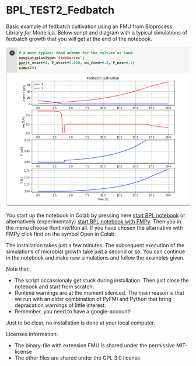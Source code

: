 # BPL_TEST2_Fedbatch

Basic example of fedbatch cultivation using an FMU from Bioprocess Library *for* Modelica. Below script and diagram with a typical simulations of fedbatch growth that you will get at the end of the notebook.

![](Fig1_BPL_TEST2_Fedbatch_nominal.png)

You start up the notebook in Colab by pressing here
[start BPL notebook](https://colab.research.google.com/github/janpeter19/BPL_TEST2_Fedbatch/blob/main/BPL_TEST2_Fedbatch_colab_me.ipynb)
or alternatively (experimentally)
[start BPL notebook with FMPy](https://github.com/janpeter19/BPL_TEST2_Fedbatch/blob/main/BPL_TEST2_Fedbatch_fmpy_colab.ipynb).
Then you in the menu choose Runtime/Run all. If you have chosen the altarnative with FMPy click first on the symbol Open in Colab.

The installation takes just a few minutes. The subsequent execution of the simulations of microbial growth take just a second or so. You can continue in the notebook and make new simulations and follow the examples given.

Note that:
* The script occassionaly get stuck during installation. Then just close the notebook and start from scratch.
* Runtime warnings are at the moment silenced. The main reason is that we run with an older combination of PyFMI and Python that bring depracation warnings of little interest. 
* Remember, you need to have a google-account!

Just to be clear, no installation is done at your local computer.

Licenses information:
* The binary-file with extension FMU is shared under the permissive MIT-license
* The other files are shared under the GPL 3.0 license
